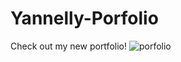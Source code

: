 # Yannelly-Porfolio
Check out my new portfolio!
![porfolio](https://user-images.githubusercontent.com/91508647/141218623-b918dc23-c125-47fa-aad4-bdf058b38012.jpeg)
